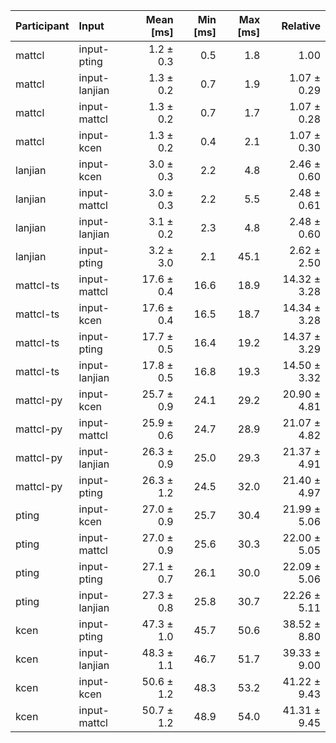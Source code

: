 | Participant | Input | Mean [ms] | Min [ms] | Max [ms] | Relative |
|:---|:---|---:|---:|---:|---:|
| mattcl | input-pting | 1.2 ± 0.3 | 0.5 | 1.8 | 1.00 |
| mattcl | input-lanjian | 1.3 ± 0.2 | 0.7 | 1.9 | 1.07 ± 0.29 |
| mattcl | input-mattcl | 1.3 ± 0.2 | 0.7 | 1.7 | 1.07 ± 0.28 |
| mattcl | input-kcen | 1.3 ± 0.2 | 0.4 | 2.1 | 1.07 ± 0.30 |
| lanjian | input-kcen | 3.0 ± 0.3 | 2.2 | 4.8 | 2.46 ± 0.60 |
| lanjian | input-mattcl | 3.0 ± 0.3 | 2.2 | 5.5 | 2.48 ± 0.61 |
| lanjian | input-lanjian | 3.1 ± 0.2 | 2.3 | 4.8 | 2.48 ± 0.60 |
| lanjian | input-pting | 3.2 ± 3.0 | 2.1 | 45.1 | 2.62 ± 2.50 |
| mattcl-ts | input-mattcl | 17.6 ± 0.4 | 16.6 | 18.9 | 14.32 ± 3.28 |
| mattcl-ts | input-kcen | 17.6 ± 0.4 | 16.5 | 18.7 | 14.34 ± 3.28 |
| mattcl-ts | input-pting | 17.7 ± 0.5 | 16.4 | 19.2 | 14.37 ± 3.29 |
| mattcl-ts | input-lanjian | 17.8 ± 0.5 | 16.8 | 19.3 | 14.50 ± 3.32 |
| mattcl-py | input-kcen | 25.7 ± 0.9 | 24.1 | 29.2 | 20.90 ± 4.81 |
| mattcl-py | input-mattcl | 25.9 ± 0.6 | 24.7 | 28.9 | 21.07 ± 4.82 |
| mattcl-py | input-lanjian | 26.3 ± 0.9 | 25.0 | 29.3 | 21.37 ± 4.91 |
| mattcl-py | input-pting | 26.3 ± 1.2 | 24.5 | 32.0 | 21.40 ± 4.97 |
| pting | input-kcen | 27.0 ± 0.9 | 25.7 | 30.4 | 21.99 ± 5.06 |
| pting | input-mattcl | 27.0 ± 0.9 | 25.6 | 30.3 | 22.00 ± 5.05 |
| pting | input-pting | 27.1 ± 0.7 | 26.1 | 30.0 | 22.09 ± 5.06 |
| pting | input-lanjian | 27.3 ± 0.8 | 25.8 | 30.7 | 22.26 ± 5.11 |
| kcen | input-pting | 47.3 ± 1.0 | 45.7 | 50.6 | 38.52 ± 8.80 |
| kcen | input-lanjian | 48.3 ± 1.1 | 46.7 | 51.7 | 39.33 ± 9.00 |
| kcen | input-kcen | 50.6 ± 1.2 | 48.3 | 53.2 | 41.22 ± 9.43 |
| kcen | input-mattcl | 50.7 ± 1.2 | 48.9 | 54.0 | 41.31 ± 9.45 |
